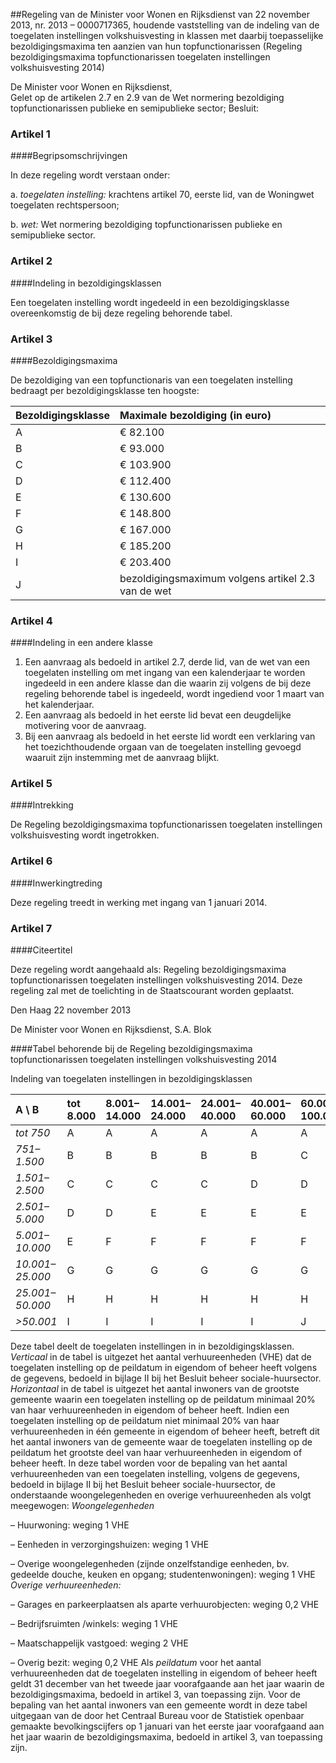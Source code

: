 <meta http-equiv='Content-Type' content='text/html; charset=utf-8' />

##Regeling van de Minister voor Wonen en Rijksdienst van 22 november 2013, nr. 2013 – 0000717365, houdende vaststelling van de indeling van de toegelaten instellingen volkshuisvesting in klassen met daarbij toepasselijke bezoldigingsmaxima ten aanzien van hun topfunctionarissen (Regeling bezoldigingsmaxima topfunctionarissen toegelaten instellingen volkshuisvesting 2014)

De Minister voor Wonen en Rijksdienst,  
Gelet op de artikelen 2.7 en 2.9 van de Wet normering bezoldiging topfunctionarissen publieke en semipublieke sector;
Besluit:    

### Artikel  1  

####Begripsomschrijvingen

In deze regeling wordt verstaan onder: 

a.  *toegelaten instelling:* krachtens artikel 70, eerste lid, van de Woningwet toegelaten rechtspersoon;  

b.  *wet:* Wet normering bezoldiging topfunctionarissen publieke en semipublieke sector.   

### Artikel  2  

####Indeling in bezoldigingsklassen

Een toegelaten instelling wordt ingedeeld in een bezoldigingsklasse overeenkomstig de bij deze regeling behorende tabel. 

### Artikel  3  

####Bezoldigingsmaxima

De bezoldiging van een topfunctionaris van een toegelaten instelling bedraagt per bezoldigingsklasse ten hoogste:  

| Bezoldigingsklasse  | Maximale bezoldiging (in euro)  |
|:---|:---|
| A  | € 82.100  |
| B  | € 93.000  |
| C  | € 103.900  |
| D  | € 112.400  |
| E  | € 130.600  |
| F  | € 148.800  |
| G  | € 167.000  |
| H  | € 185.200  |
| I  | € 203.400  |
| J  | bezoldigingsmaximum volgens artikel 2.3 van de wet  |

### Artikel  4  

####Indeling in een andere klasse

1.  Een aanvraag als bedoeld in artikel 2.7, derde lid, van de wet van een toegelaten instelling om met ingang van een kalenderjaar te worden ingedeeld in een andere klasse dan die waarin zij volgens de bij deze regeling behorende tabel is ingedeeld, wordt ingediend voor 1 maart van het kalenderjaar.   
2.  Een aanvraag als bedoeld in het eerste lid bevat een deugdelijke motivering voor de aanvraag.   
3.  Bij een aanvraag als bedoeld in het eerste lid wordt een verklaring van het toezichthoudende orgaan van de toegelaten instelling gevoegd waaruit zijn instemming met de aanvraag blijkt.  

### Artikel  5  

####Intrekking

De Regeling bezoldigingsmaxima topfunctionarissen toegelaten instellingen volkshuisvesting wordt ingetrokken. 

### Artikel  6  

####Inwerkingtreding

Deze regeling treedt in werking met ingang van 1 januari 2014. 

### Artikel  7  

####Citeertitel

Deze regeling wordt aangehaald als: Regeling bezoldigingsmaxima topfunctionarissen toegelaten instellingen volkshuisvesting 2014. 
Deze regeling zal met de toelichting in de Staatscourant worden geplaatst.   

Den Haag 
22 november 2013   

De 
Minister voor Wonen en Rijksdienst, 
S.A. Blok    

####Tabel behorende bij de Regeling bezoldigingsmaxima topfunctionarissen toegelaten instellingen volkshuisvesting 2014

Indeling van toegelaten instellingen in bezoldigingsklassen 

| A \ B  | tot 8.000  | 8.001–14.000  | 14.001–24.000  | 24.001–40.000  | 40.001–60.000  | 60.001–100.000  | 100.001–150.000  | 150.001–375.000  | >375.000  |
|:---|:---|:---|:---|:---|:---|:---|:---|:---|:---|
|  *tot 750*   | A  | A  | A  | A  | A  | A  | B  | B  | B  |
|  *751–1.500*   | B  | B  | B  | B  | B  | C  | C  | C  | C  |
|  *1.501–2.500*   | C  | C  | C  | C  | D  | D  | D  | D  | D  |
|  *2.501–5.000*   | D  | D  | E  | E  | E  | E  | E  | E  | E  |
|  *5.001–10.000*   | E  | F  | F  | F  | F  | F  | F  | F  | G  |
|  *10.001–25.000*   | G  | G  | G  | G  | G  | G  | G  | H  | H  |
|  *25.001–50.000*   | H  | H  | H  | H  | H  | H  | I  | I  | I  |
|  *>50.001*   | I  | I  | I  | I  | I  | J  | J  | J  | J  |

Deze tabel deelt de toegelaten instellingen in in bezoldigingsklassen.  *Verticaal* in de tabel is uitgezet het aantal verhuureenheden (VHE) dat de toegelaten instelling op de peildatum in eigendom of beheer heeft volgens de gegevens, bedoeld in bijlage II bij het Besluit beheer sociale-huursector.  *Horizontaal* in de tabel is uitgezet het aantal inwoners van de grootste gemeente waarin een toegelaten instelling op de peildatum minimaal 20% van haar verhuureenheden in eigendom of beheer heeft. Indien een toegelaten instelling op de peildatum niet minimaal 20% van haar verhuureenheden in één gemeente in eigendom of beheer heeft, betreft dit het aantal inwoners van de gemeente waar de toegelaten instelling op de peildatum het grootste deel van haar verhuureenheden in eigendom of beheer heeft. In deze tabel worden voor de bepaling van het aantal verhuureenheden van een toegelaten instelling, volgens de gegevens, bedoeld in bijlage II bij het Besluit beheer sociale-huursector, de onderstaande woongelegenheden en overige verhuureenheden als volgt meegewogen:  *Woongelegenheden*  

– Huurwoning: weging 1 VHE  

– Eenheden in verzorgingshuizen: weging 1 VHE  

– Overige woongelegenheden (zijnde onzelfstandige eenheden, bv. gedeelde douche, keuken en opgang; studentenwoningen): weging 1 VHE    *Overige verhuureenheden:*  

– Garages en parkeerplaatsen als aparte verhuurobjecten: weging 0,2 VHE  

– Bedrijfsruimten /winkels: weging 1 VHE  

– Maatschappelijk vastgoed: weging 2 VHE  

– Overig bezit: weging 0,2 VHE   Als *peildatum* voor het aantal verhuureenheden dat de toegelaten instelling in eigendom of beheer heeft geldt 31 december van het tweede jaar voorafgaande aan het jaar waarin de bezoldigingsmaxima, bedoeld in artikel 3, van toepassing zijn. Voor de bepaling van het aantal inwoners van een gemeente wordt in deze tabel uitgegaan van de door het Centraal Bureau voor de Statistiek openbaar gemaakte bevolkingscijfers op 1 januari van het eerste jaar voorafgaand aan het jaar waarin de bezoldigingsmaxima, bedoeld in artikel 3, van toepassing zijn. 
